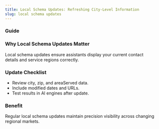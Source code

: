 ```yaml
---
title: Local Schema Updates: Refreshing City-Level Information
slug: local schema updates
---
```


### Guide
### Why Local Schema Updates Matter
Local schema updates ensure assistants display your current contact details and service regions correctly.

### Update Checklist
- Review city, zip, and areaServed data.
- Include modified dates and URLs.
- Test results in AI engines after update.

### Benefit
Regular local schema updates maintain precision visibility across changing regional markets.